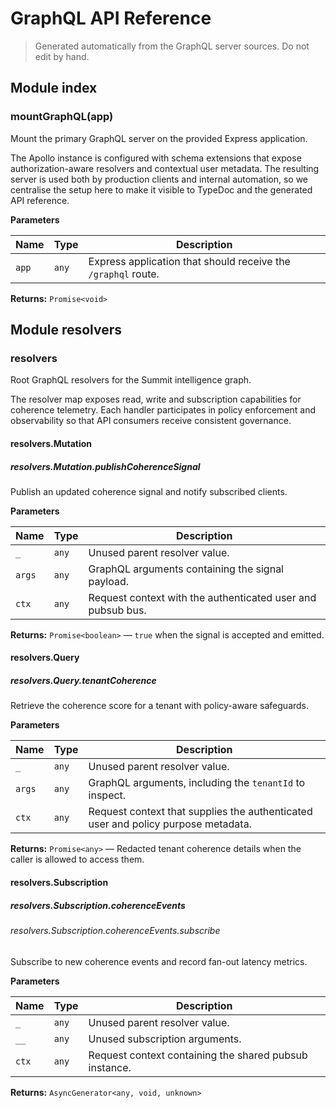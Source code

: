 # GraphQL API Reference

> Generated automatically from the GraphQL server sources. Do not edit by hand.

## Module index

### mountGraphQL(app)

Mount the primary GraphQL server on the provided Express application.

The Apollo instance is configured with schema extensions that expose
authorization-aware resolvers and contextual user metadata.  The
resulting server is used both by production clients and internal
automation, so we centralise the setup here to make it visible to
TypeDoc and the generated API reference.

**Parameters**

| Name | Type | Description |
| ---- | ---- | ----------- |
| `app` | `any` | Express application that should receive the ``/graphql`` route. |

**Returns:** `Promise<void>`

## Module resolvers

### resolvers

Root GraphQL resolvers for the Summit intelligence graph.

The resolver map exposes read, write and subscription capabilities for
coherence telemetry.  Each handler participates in policy enforcement and
observability so that API consumers receive consistent governance.

#### resolvers.Mutation

##### resolvers.Mutation.publishCoherenceSignal

Publish an updated coherence signal and notify subscribed clients.

**Parameters**

| Name | Type | Description |
| ---- | ---- | ----------- |
| `_` | `any` | Unused parent resolver value. |
| `args` | `any` | GraphQL arguments containing the signal payload. |
| `ctx` | `any` | Request context with the authenticated user and pubsub bus. |

**Returns:** `Promise<boolean>` — ``true`` when the signal is accepted and emitted.

#### resolvers.Query

##### resolvers.Query.tenantCoherence

Retrieve the coherence score for a tenant with policy-aware safeguards.

**Parameters**

| Name | Type | Description |
| ---- | ---- | ----------- |
| `_` | `any` | Unused parent resolver value. |
| `args` | `any` | GraphQL arguments, including the ``tenantId`` to inspect. |
| `ctx` | `any` | Request context that supplies the authenticated user and policy purpose metadata. |

**Returns:** `Promise<any>` — Redacted tenant coherence details when the caller is allowed to access them.

#### resolvers.Subscription

##### resolvers.Subscription.coherenceEvents

###### resolvers.Subscription.coherenceEvents.subscribe

Subscribe to new coherence events and record fan-out latency metrics.

**Parameters**

| Name | Type | Description |
| ---- | ---- | ----------- |
| `_` | `any` | Unused parent resolver value. |
| `__` | `any` | Unused subscription arguments. |
| `ctx` | `any` | Request context containing the shared pubsub instance. |

**Returns:** `AsyncGenerator<any, void, unknown>`
